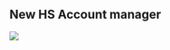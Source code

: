 ## New HS Account manager

[![](https://yt-embed.herokuapp.com/embed?v=aeMvdRtb6OQ)](https://www.youtube.com/watch?v=aeMvdRtb6OQ)
